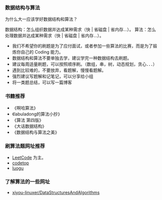 ### 数据结构与算法

为什么大一应该学好数据结构和算法？

数据结构：怎么组织数据并达成某种需求（快 | 省磁盘 | 省内存...）。
算法：怎么处理数据并达成某种需求（快 | 省磁盘 | 省内存...）。

* 我们不希望你的刷题是为了应付面试，或者参加一些算法的比赛，而是为了锻炼你自己的 Coding 能力。
* 数据结构和算法不要单独去学，建议学完一种数据结构去刷题。
* 建议每周适量刷题，可以按照顺序刷。（数组，串，树，动态规划，贪心．．．）
* 遇到比较难的，不要放弃，看题解，慢慢看题解。
* 强烈建议写题解和记笔记，可以分享给小组
* 将一类题总结，可以写一篇博客

### 书籍推荐

- 《啊哈算法》
- 《labuladong的算法小抄》
- 《算法 第四版》
- 《大话数据结构》
- 《数据结构与算法之美》

### 刷算法题网址推荐

- [LeetCode](https://leetcode-cn.com/problemset/all/) 为主。
- [codetop](https://codetop.cc/home)
- [luogu](https://www.luogu.com.cn/)

### 了解算法的一些网址

- [xiyou-linuxer/DataStructuresAndAlgorithms](https://github.com/xiyou-linuxer/Favorites/blob/master/DataStructuresAndAlgorithms.md)

